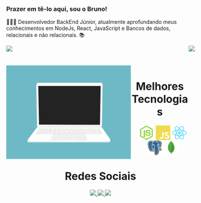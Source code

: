 
  ### Prazer em tê-lo aqui, sou o Bruno!
  <div>
     <p>👨🏽‍💻 Desenvolvedor BackEnd Júnior, atualmente aprofundando meus conhecimentos em NodeJs, React, JavaScript e Bancos de dados, relacionais e não relacionais. 📚</p>
  </div>
  <div>
  <img  height="180em" src="https://github-readme-stats.vercel.app/api?username=brunoarruda04&show_icons=true&theme=great-gatsby&include_all_commits=true&count_private=true"/>
  <img align="right" height="180em" src="https://github-readme-stats.vercel.app/api/top-langs/?username=brunoarruda04&layout=compact&langs_count=16&theme=great-gatsby"/>
</div>
<br>
<div  align="center"> 
  <div style="display: inline_block"><br>
    <img align="left" height="250" alt="coding-time" src="code.gif">
    <h1 align="center">Melhores Tecnologias</h1>
    <img align="center" width="40" alt="nodejs-icon" src="https://raw.githubusercontent.com/devicons/devicon/master/icons/nodejs/nodejs-original.svg">
    <img align="center" width="40" alt="js-icon"  src="https://raw.githubusercontent.com/devicons/devicon/master/icons/javascript/javascript-plain.svg">
    <img align="center" width="40" alt="react-icon" src="https://raw.githubusercontent.com/devicons/devicon/1119b9f84c0290e0f0b38982099a2bd027a48bf1/icons/react/react-original.svg">
    <img align="center" width="40" alt="postgreSQL-icon" src="https://raw.githubusercontent.com/devicons/devicon/1119b9f84c0290e0f0b38982099a2bd027a48bf1/icons/postgresql/postgresql-original.svg">
    <img align="center" width="40" alt="mongodb-icon" src="https://raw.githubusercontent.com/devicons/devicon/1119b9f84c0290e0f0b38982099a2bd027a48bf1/icons/mongodb/mongodb-original.svg">
   </div>
    <h1 align="center">Redes Sociais</h1>
    <a href = "mailto:bruno_arruda_ba@hotmail.com">
      <img width="40" src="https://raw.githubusercontent.com/gauravghongde/social-icons/9d939e1c5b7ea4a24ac39c3e4631970c0aa1b920/SVG/Color/Outlook.svg">
    </a>
    <a href = "https://www.linkedin.com/in/brunoarruda-dev">
      <img width="40" src="https://raw.githubusercontent.com/gauravghongde/social-icons/9d939e1c5b7ea4a24ac39c3e4631970c0aa1b920/SVG/Color/LinkedIN.svg">
    </a>
    <a href = "https://www.instagram.com/brunoarrudaa_/">
      <img width="40" src="https://raw.githubusercontent.com/gauravghongde/social-icons/9d939e1c5b7ea4a24ac39c3e4631970c0aa1b920/SVG/Color/Instagram.svg">
    </a>
</div>
  
  
  

  

